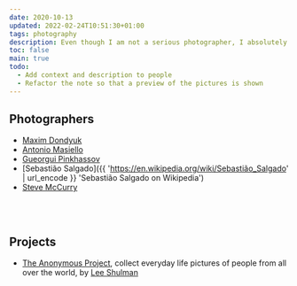 ```yaml
---
date: 2020-10-13
updated: 2022-02-24T10:51:30+01:00
tags: photography
description: Even though I am not a serious photographer, I absolutely love this form of expression. Here, I collect tips and inspiration to understand it
toc: false
main: true
todo:
  - Add context and description to people
  - Refactor the note so that a preview of the pictures is shown
---
```

## Photographers

- [Maxim Dondyuk](https://maximdondyuk.com/ 'Maxim Dondyuk')
- [Antonio Masiello](https://antoniomasiello.portfoliobox.net/ 'Antonio Masiello')
- [Gueorgui Pinkhassov](https://www.magnumphotos.com/photographer/gueorgui-pinkhassov/ 'Gueorgui Pinkhassov')
- [Sebastião Salgado]({{ 'https://en.wikipedia.org/wiki/Sebastião_Salgado' | url_encode }} 'Sebastião Salgado on Wikipedia')
- [Steve McCurry](https://www.stevemccurry.com 'Steve McCurry')

<br>
<br>

## Projects

- [The Anonymous Project](https://www.anonymous-project.com/ 'The Anonymous Project'), collect everyday life pictures of people from all over the world, by [Lee Shulman](https://www.leeshulman.com/ 'Lee Shulman')